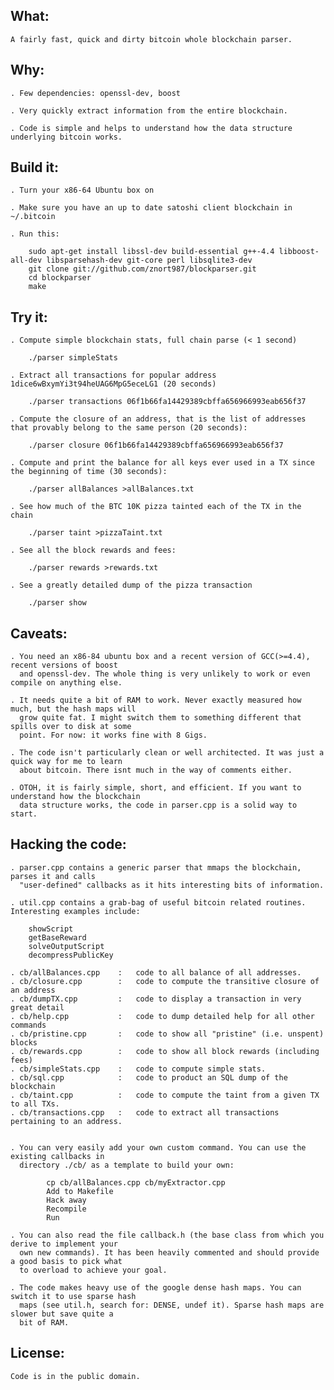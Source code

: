 What:
-----

    A fairly fast, quick and dirty bitcoin whole blockchain parser.

Why:
----

    . Few dependencies: openssl-dev, boost

    . Very quickly extract information from the entire blockchain.

    . Code is simple and helps to understand how the data structure underlying bitcoin works.

Build it:
---------

    . Turn your x86-64 Ubuntu box on

    . Make sure you have an up to date satoshi client blockchain in ~/.bitcoin

    . Run this:

        sudo apt-get install libssl-dev build-essential g++-4.4 libboost-all-dev libsparsehash-dev git-core perl libsqlite3-dev
        git clone git://github.com/znort987/blockparser.git
        cd blockparser
        make

Try it:
-------

    . Compute simple blockchain stats, full chain parse (< 1 second)

        ./parser simpleStats

    . Extract all transactions for popular address 1dice6wBxymYi3t94heUAG6MpG5eceLG1 (20 seconds)

        ./parser transactions 06f1b66fa14429389cbffa656966993eab656f37

    . Compute the closure of an address, that is the list of addresses that provably belong to the same person (20 seconds):

        ./parser closure 06f1b66fa14429389cbffa656966993eab656f37

    . Compute and print the balance for all keys ever used in a TX since the beginning of time (30 seconds):

        ./parser allBalances >allBalances.txt

    . See how much of the BTC 10K pizza tainted each of the TX in the chain

        ./parser taint >pizzaTaint.txt

    . See all the block rewards and fees:

        ./parser rewards >rewards.txt

    . See a greatly detailed dump of the pizza transaction

        ./parser show

Caveats:
--------

    . You need an x86-84 ubuntu box and a recent version of GCC(>=4.4), recent versions of boost
      and openssl-dev. The whole thing is very unlikely to work or even compile on anything else.

    . It needs quite a bit of RAM to work. Never exactly measured how much, but the hash maps will
      grow quite fat. I might switch them to something different that spills over to disk at some
      point. For now: it works fine with 8 Gigs.

    . The code isn't particularly clean or well architected. It was just a quick way for me to learn
      about bitcoin. There isnt much in the way of comments either.

    . OTOH, it is fairly simple, short, and efficient. If you want to understand how the blockchain
      data structure works, the code in parser.cpp is a solid way to start.

Hacking the code:
-----------------

    . parser.cpp contains a generic parser that mmaps the blockchain, parses it and calls
      "user-defined" callbacks as it hits interesting bits of information.

    . util.cpp contains a grab-bag of useful bitcoin related routines. Interesting examples include:

        showScript
        getBaseReward
        solveOutputScript
        decompressPublicKey

    . cb/allBalances.cpp    :   code to all balance of all addresses.
    . cb/closure.cpp        :   code to compute the transitive closure of an address
    . cb/dumpTX.cpp         :   code to display a transaction in very great detail
    . cb/help.cpp           :   code to dump detailed help for all other commands
    . cb/pristine.cpp       :   code to show all "pristine" (i.e. unspent) blocks
    . cb/rewards.cpp        :   code to show all block rewards (including fees)
    . cb/simpleStats.cpp    :   code to compute simple stats.
    . cb/sql.cpp            :   code to product an SQL dump of the blockchain
    . cb/taint.cpp          :   code to compute the taint from a given TX to all TXs.
    . cb/transactions.cpp   :   code to extract all transactions pertaining to an address.


    . You can very easily add your own custom command. You can use the existing callbacks in
      directory ./cb/ as a template to build your own:

            cp cb/allBalances.cpp cb/myExtractor.cpp
            Add to Makefile
            Hack away
            Recompile
            Run

    . You can also read the file callback.h (the base class from which you derive to implement your
      own new commands). It has been heavily commented and should provide a good basis to pick what
      to overload to achieve your goal.

    . The code makes heavy use of the google dense hash maps. You can switch it to use sparse hash
      maps (see util.h, search for: DENSE, undef it). Sparse hash maps are slower but save quite a
      bit of RAM.

License:
--------

    Code is in the public domain.
